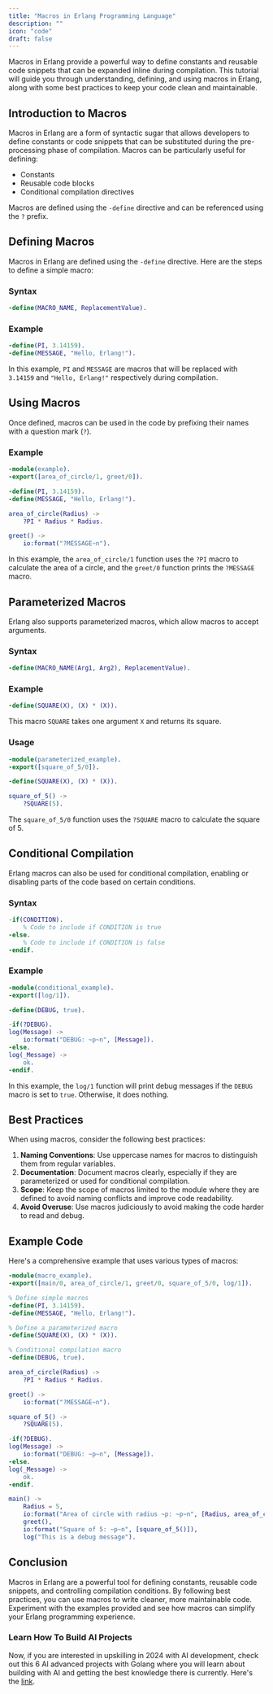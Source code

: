 ```yaml
---
title: "Macros in Erlang Programming Language"
description: ""
icon: "code"
draft: false
---
```


Macros in Erlang provide a powerful way to define constants and reusable code snippets that can be expanded inline during compilation. This tutorial will guide you through understanding, defining, and using macros in Erlang, along with some best practices to keep your code clean and maintainable.

## Introduction to Macros

Macros in Erlang are a form of syntactic sugar that allows developers to define constants or code snippets that can be substituted during the pre-processing phase of compilation. Macros can be particularly useful for defining:

- Constants
- Reusable code blocks
- Conditional compilation directives

Macros are defined using the `-define` directive and can be referenced using the `?` prefix.

## Defining Macros

Macros in Erlang are defined using the `-define` directive. Here are the steps to define a simple macro:

### Syntax

```erlang
-define(MACRO_NAME, ReplacementValue).
```

### Example

```erlang
-define(PI, 3.14159).
-define(MESSAGE, "Hello, Erlang!").
```

In this example, `PI` and `MESSAGE` are macros that will be replaced with `3.14159` and `"Hello, Erlang!"` respectively during compilation.

## Using Macros

Once defined, macros can be used in the code by prefixing their names with a question mark (`?`).

### Example

```erlang
-module(example).
-export([area_of_circle/1, greet/0]).

-define(PI, 3.14159).
-define(MESSAGE, "Hello, Erlang!").

area_of_circle(Radius) ->
    ?PI * Radius * Radius.

greet() ->
    io:format("?MESSAGE~n").
```

In this example, the `area_of_circle/1` function uses the `?PI` macro to calculate the area of a circle, and the `greet/0` function prints the `?MESSAGE` macro.

## Parameterized Macros

Erlang also supports parameterized macros, which allow macros to accept arguments.

### Syntax

```erlang
-define(MACRO_NAME(Arg1, Arg2), ReplacementValue).
```

### Example

```erlang
-define(SQUARE(X), (X) * (X)).
```

This macro `SQUARE` takes one argument `X` and returns its square.

### Usage

```erlang
-module(parameterized_example).
-export([square_of_5/0]).

-define(SQUARE(X), (X) * (X)).

square_of_5() ->
    ?SQUARE(5).
```

The `square_of_5/0` function uses the `?SQUARE` macro to calculate the square of 5.

## Conditional Compilation

Erlang macros can also be used for conditional compilation, enabling or disabling parts of the code based on certain conditions.

### Syntax

```erlang
-if(CONDITION).
    % Code to include if CONDITION is true
-else.
    % Code to include if CONDITION is false
-endif.
```

### Example

```erlang
-module(conditional_example).
-export([log/1]).

-define(DEBUG, true).

-if(?DEBUG).
log(Message) ->
    io:format("DEBUG: ~p~n", [Message]).
-else.
log(_Message) ->
    ok.
-endif.
```

In this example, the `log/1` function will print debug messages if the `DEBUG` macro is set to `true`. Otherwise, it does nothing.

## Best Practices

When using macros, consider the following best practices:

1. **Naming Conventions**: Use uppercase names for macros to distinguish them from regular variables.
2. **Documentation**: Document macros clearly, especially if they are parameterized or used for conditional compilation.
3. **Scope**: Keep the scope of macros limited to the module where they are defined to avoid naming conflicts and improve code readability.
4. **Avoid Overuse**: Use macros judiciously to avoid making the code harder to read and debug.

## Example Code

Here's a comprehensive example that uses various types of macros:

```erlang
-module(macro_example).
-export([main/0, area_of_circle/1, greet/0, square_of_5/0, log/1]).

% Define simple macros
-define(PI, 3.14159).
-define(MESSAGE, "Hello, Erlang!").

% Define a parameterized macro
-define(SQUARE(X), (X) * (X)).

% Conditional compilation macro
-define(DEBUG, true).

area_of_circle(Radius) ->
    ?PI * Radius * Radius.

greet() ->
    io:format("?MESSAGE~n").

square_of_5() ->
    ?SQUARE(5).

-if(?DEBUG).
log(Message) ->
    io:format("DEBUG: ~p~n", [Message]).
-else.
log(_Message) ->
    ok.
-endif.

main() ->
    Radius = 5,
    io:format("Area of circle with radius ~p: ~p~n", [Radius, area_of_circle(Radius)]),
    greet(),
    io:format("Square of 5: ~p~n", [square_of_5()]),
    log("This is a debug message").
```

## Conclusion

Macros in Erlang are a powerful tool for defining constants, reusable code snippets, and controlling compilation conditions. By following best practices, you can use macros to write cleaner, more maintainable code. Experiment with the examples provided and see how macros can simplify your Erlang programming experience.

### Learn How To Build AI Projects

Now, if you are interested in upskilling in 2024 with AI development, check out this 6 AI advanced projects with Golang where you will learn about building with AI and getting the best knowledge there is currently. Here's the [link](https://akhilsharmatech.gumroad.com/l/zgxqq).
